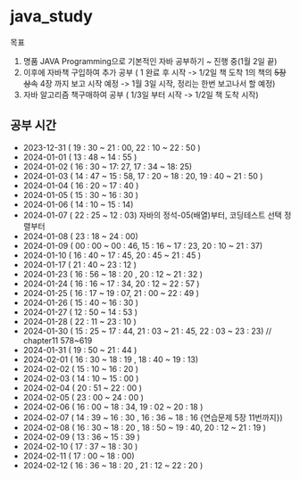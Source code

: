 # java_study

목표

1. 명품 JAVA Programming으로 기본적인 자바 공부하기 ~ 진행 중(1월 2일 끝)
2. 이후에 자바책 구입하여 추가 공부 ( 1 완료 후 시작 -> 1/2일 책 도착 1의 책의 ~~5장 상속~~ 4장 까지 보고 시작 예정 -> 1월 3일 시작, 정리는 한번 보고나서 할 예정)
3. 자바 알고리즘 책구매하여 공부 ( 1/3일 부터 시작 -> 1/2일 책 도착 시작)

## 공부 시간

- 2023-12-31 ( 19 : 30 ~ 21 : 00, 22 : 10 ~ 22 : 50 )
- 2024-01-01 ( 13 : 48 ~ 14 : 55 )
- 2024-01-02 ( 16 : 30 ~ 17: 27, 17 : 34 ~ 18: 25)
- 2024-01-03 ( 14 : 47 ~ 15 : 58, 17 : 20 ~ 18 : 20, 19 : 40 ~ 21 : 50 )
- 2024-01-04 ( 16 : 20 ~ 17 : 40 )
- 2024-01-05 ( 15 : 30 ~ 16 : 30 )
- 2024-01-06 ( 14 : 10 ~ 15 : 14)
- 2024-01-07 ( 22 : 25 ~ 12 : 03) 자바의 정석-05(배열)부터, 코딩테스트 선택 정렬부터
- 2024-01-08 ( 23 : 18 ~ 24 : 00)
- 2024-01-09 ( 00 : 00 ~ 00 : 46, 15 : 16 ~ 17 : 23, 20 : 10 ~ 21 : 37)
- 2024-01-10 ( 16 : 40 ~ 17 : 45, 20 : 45 ~ 21 : 45 )
- 2024-01-17 ( 21 : 40 ~ 23 : 12 )
- 2024-01-23 ( 16 : 56 ~ 18 : 20 , 20 : 12 ~ 21 : 32 )
- 2024-01-24 ( 16 : 16 ~ 17 : 34, 20 : 12 ~ 22 : 57 )
- 2024-01-25 ( 16 : 17 ~ 19 : 07, 21 : 00 ~ 22 : 49 )
- 2024-01-26 ( 15 : 40 ~ 16 : 30 )
- 2024-01-27 ( 12 : 50 ~ 14 : 53 )
- 2024-01-28 ( 22 : 11 ~ 23 : 10 )
- 2024-01-30 ( 15 : 25 ~ 17 : 44, 21 : 03 ~ 21 : 45, 22 : 03 ~ 23 : 23) // chapter11 578~619
- 2024-01-31 ( 19 : 50 ~ 21 : 44 )
- 2024-02-01 ( 16 : 30 ~ 18 : 19 , 18 : 40 ~ 19 : 13)
- 2024-02-02 ( 15 : 10 ~ 16 : 20 )
- 2024-02-03 ( 14 : 10 ~ 15 : 00 )
- 2024-02-04 ( 20 : 51 ~ 22 : 00 )
- 2024-02-05 ( 23 : 00 ~ 24 : 00 )
- 2024-02-06 ( 16 : 00 ~ 18 : 34, 19 : 02 ~ 20 : 18 )
- 2024-02-07 ( 14 : 39 ~ 16 : 30 , 16 : 36 ~ 18 : 16 {연습문제 5장 11번까지})
- 2024-02-08 ( 16 : 30 ~ 18 : 20 , 18 : 50 ~ 19 : 40, 20 : 12 ~ 21 : 19 )
- 2024-02-09 ( 13 : 36 ~ 15 : 39 )
- 2024-02-10 ( 17 : 37 ~ 18 : 30 )
- 2024-02-11 ( 17 : 00 ~ 18 : 00)
- 2024-02-12 ( 16 : 36 ~ 18 : 20 , 21 : 12 ~ 22 : 20 )
